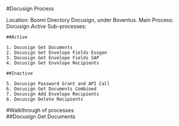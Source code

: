 #Docusign Process

Location: Boomi Directory Docusign, under Boventus.
Main Process: Docusign *Active*
Sub-processes:

    ##Active
    
    1. Docusign Get Documents 
    2. Docusign Get Envelope Fields Exogen
    3. Docusign Get Envelope Fields SAP
    4. Docusign Get Envelope Recipients
    
    ##Inactive
    
    5. Docusign Password Grant and API Call
    6. Docusign Get Documents Combined
    7. Docusign Add Envelope Recipients
    8. Docusign Delete Recipients
    
#Walkthrough of processes   
  ##Docusign Get Documents
  
